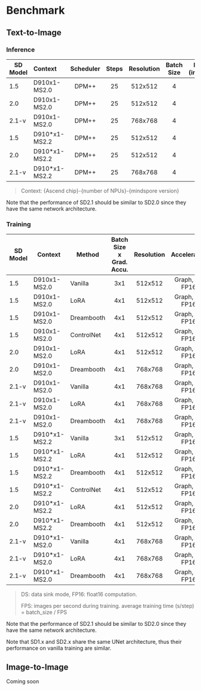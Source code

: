 # Benchmark

## Text-to-Image

### Inference

| SD Model      |     Context |  Scheduler   | Steps              |  Resolution   |      Batch Size     |  FPS (img/s)     | 
|---------------|:-----------|:------------:|:------------------:|:----------------:|:----------------:|:----------------:|
| 1.5           |     D910x1-MS2.0    |  DPM++       |   25               |    512x512         |       4          |      |
| 2.0           |     D910x1-MS2.0    |  DPM++       |   25               |    512x512         |       4          |      |
| 2.1-v         |     D910x1-MS2.0    |  DPM++       |   25               |    768x768         |       4          |      |
| 1.5           |     D910*x1-MS2.2   |  DPM++       |   25               |    512x512         |       4          |      |    
| 2.0           |     D910*x1-MS2.2   |  DPM++       |   25               |    512x512         |       4          |      |
| 2.1-v         |     D910*x1-MS2.2   |  DPM++       |   25               |    768x768         |       4          |      |
> Context: {Ascend chip}-{number of NPUs}-{mindspore version}

Note that the performance of SD2.1 should be similar to SD2.0 since they have the same network architecture. 


<!--
Add a column for model/pipeline yaml config?
Mixed precision belongs to configuration
-->

### Training

| SD Model      |   Context      |  Method      | Batch Size x Grad. Accu. |   Resolution       |   Acceleration   |   FPS (img/s)  | 
|---------------|---------------|--------------|:-------------------:|:------------------:|:----------------:|:----------------:|
| 1.5           |    D910x1-MS2.0      |    Vanilla   |      3x1             |     512x512         | Graph, DS, FP16,  |                 |     
| 1.5           |    D910x1-MS2.0      |    LoRA      |      4x1             |     512x512         | Graph, DS, FP16,  |                 |     
| 1.5           |    D910x1-MS2.0      |    Dreambooth      |      4x1             |     512x512         | Graph, DS, FP16,  |                 |     
| 1.5           |    D910x1-MS2.0      |    ControlNet      |      4x1             |     512x512         | Graph, DS, FP16,  |                 |     
| 2.0           |    D910x1-MS2.0       |    LoRA      |      4x1             |     512x512         | Graph, DS, FP16,  |                 |     
| 2.0           |    D910x1-MS2.0       |    Dreambooth      |      4x1             |     768x768         | Graph, DS, FP16,  |                 |     
| 2.1-v           |    D910x1-MS2.0       |    Vanilla      |      4x1             |     768x768         | Graph, DS, FP16,  |                 |     
| 2.1-v           |    D910x1-MS2.0       |    LoRA      |      4x1                 |     768x768         | Graph, DS, FP16,  |                 |     
| 2.1-v           |    D910x1-MS2.0       |    Dreambooth      |      4x1             |     768x768         | Graph, DS, FP16,  |                 |     
| 1.5           |    D910*x1-MS2.2      |    Vanilla   |      3x1             |     512x512         | Graph, DS, FP16,  |                 |     
| 1.5           |    D910*x1-MS2.2      |    LoRA      |      4x1             |     512x512         | Graph, DS, FP16,  |                 |     
| 1.5           |    D910*x1-MS2.2      |    Dreambooth      |      4x1             |     512x512         | Graph, DS, FP16,  |                 |     
| 1.5           |    D910*x1-MS2.2      |    ControlNet      |      4x1             |     512x512         | Graph, DS, FP16,  |                 |     
| 2.0           |    D910*x1-MS2.2       |    LoRA      |      4x1             |     512x512         | Graph, DS, FP16,  |                 |     
| 2.0           |    D910*x1-MS2.2       |    Dreambooth      |      4x1             |     512x512         | Graph, DS, FP16,  |                 |     
| 2.1-v           |    D910*x1-MS2.0       |    Vanilla      |      4x1             |     768x768         | Graph, DS, FP16,  |                 |     
| 2.1-v           |    D910*x1-MS2.0       |    LoRA      |      4x1                 |     768x768         | Graph, DS, FP16,  |                 |     
| 2.1-v           |    D910*x1-MS2.0       |    Dreambooth      |      4x1             |     768x768         | Graph, DS, FP16,  |                 | 

> DS: data sink mode, FP16: float16 computation.
>
> FPS: images per second during training. average training time (s/step) = batch_size / FPS  

Note that the performance of SD2.1 should be similar to SD2.0 since they have the same network architecture. 

Note that SD1.x and SD2.x share the same UNet architecture, thus their performance on vanilla training are similar.

<!--
Other Acceleration techniques: 
Flash Attention, 
-->

## Image-to-Image

Coming soon
